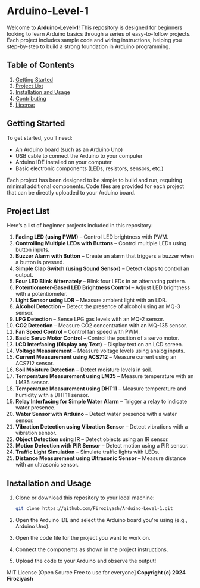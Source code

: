 # Arduino-Level-1

Welcome to **Arduino-Level-1**! This repository is designed for beginners looking to learn Arduino basics through a series of easy-to-follow projects. Each project includes sample code and wiring instructions, helping you step-by-step to build a strong foundation in Arduino programming.

## Table of Contents

1. [Getting Started](#getting-started)
2. [Project List](#project-list)
3. [Installation and Usage](#installation-and-usage)
4. [Contributing](#contributing)
5. [License](#license)

## Getting Started

To get started, you’ll need:
- An Arduino board (such as an Arduino Uno)
- USB cable to connect the Arduino to your computer
- Arduino IDE installed on your computer
- Basic electronic components (LEDs, resistors, sensors, etc.)

Each project has been designed to be simple to build and run, requiring minimal additional components. Code files are provided for each project that can be directly uploaded to your Arduino board.

## Project List

Here’s a list of beginner projects included in this repository:

1. **Fading LED (using PWM)** – Control LED brightness with PWM.
2. **Controlling Multiple LEDs with Buttons** – Control multiple LEDs using button inputs.
3. **Buzzer Alarm with Button** – Create an alarm that triggers a buzzer when a button is pressed.
4. **Simple Clap Switch (using Sound Sensor)** – Detect claps to control an output.
5. **Four LED Blink Alternately** – Blink four LEDs in an alternating pattern.
6. **Potentiometer-Based LED Brightness Control** – Adjust LED brightness with a potentiometer.
7. **Light Sensor using LDR** – Measure ambient light with an LDR.
8. **Alcohol Detection** – Detect the presence of alcohol using an MQ-3 sensor.
9. **LPG Detection** – Sense LPG gas levels with an MQ-2 sensor.
10. **CO2 Detection** – Measure CO2 concentration with an MQ-135 sensor.
11. **Fan Speed Control** – Control fan speed with PWM.
12. **Basic Servo Motor Control** – Control the position of a servo motor.
13. **LCD Interfacing (Display any Text)** – Display text on an LCD screen.
14. **Voltage Measurement** – Measure voltage levels using analog inputs.
15. **Current Measurement using ACS712** – Measure current using an ACS712 sensor.
16. **Soil Moisture Detection** – Detect moisture levels in soil.
17. **Temperature Measurement using LM35** – Measure temperature with an LM35 sensor.
18. **Temperature Measurement using DHT11** – Measure temperature and humidity with a DHT11 sensor.
19. **Relay Interfacing for Simple Water Alarm** – Trigger a relay to indicate water presence.
20. **Water Sensor with Arduino** – Detect water presence with a water sensor.
21. **Vibration Detection using Vibration Sensor** – Detect vibrations with a vibration sensor.
22. **Object Detection using IR** – Detect objects using an IR sensor.
23. **Motion Detection with PIR Sensor** – Detect motion using a PIR sensor.
24. **Traffic Light Simulation** – Simulate traffic lights with LEDs.
25. **Distance Measurement using Ultrasonic Sensor** – Measure distance with an ultrasonic sensor.

## Installation and Usage

1. Clone or download this repository to your local machine:

   ```bash
   git clone https://github.com/Firoziyash/Arduino-Level-1.git

2. Open the Arduino IDE and select the Arduino board you're using (e.g., Arduino Uno).
3. Open the code file for the project you want to work on.
4. Connect the components as shown in the project instructions.
5. Upload the code to your Arduino and observe the output!

MIT License [Open Source Free to use for everyone]
**Copyright (c) 2024 Firoziyash**
